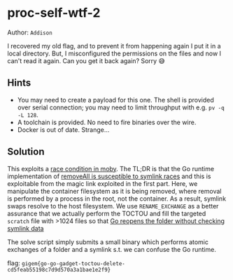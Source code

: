 # proc-self-wtf-2

Author: `Addison`

I recovered my old flag, and to prevent it from happening again I put it in a local directory. But, I misconfigured the permissions on the files and now I can't read it again. Can you get it back again? Sorry :sweat_smile:

## Hints

- You may need to create a payload for this one. The shell is provided over serial connection; you may need to limit throughput with e.g. `pv -q -L 128`.
- A toolchain is provided. No need to fire binaries over the wire.
- Docker is out of date. Strange...

## Solution

This exploits a [race condition in moby](https://github.com/moby/moby/releases/tag/v26.1.4).
The TL;DR is that the Go runtime implementation of [removeAll is susceptible to symlink races](https://go-review.googlesource.com/c/go/+/588495) and this is exploitable from the magic link exploited in the first part.
Here, we manipulate the container filesystem as it is being removed, where removal is performed by a process in the root, not the container.
As a result, symlink swaps resolve to the host filesystem.
We use `RENAME_EXCHANGE` as a better assurance that we actually perform the TOCTOU and fill the targeted `scratch` file with >1024 files so that [Go reopens the folder without checking symlink data](https://github.com/golang/go/blob/go1.22.2/src/os/removeall_at.go#L97)

The solve script simply submits a small binary which performs atomic exchanges of a folder and a symlink s.t. we can confuse the Go runtime.

flag:
`gigem{go-go-gadget-toctou-delete-cd5feab55198c7d9d570a3a1bae1e2f9}`
